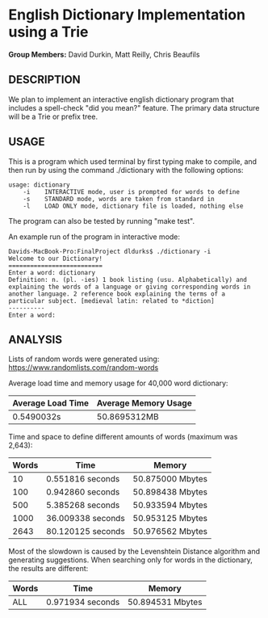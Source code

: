 English Dictionary Implementation using a Trie
==============================================

**Group Members:** David Durkin, Matt Reilly, Chris Beaufils


**DESCRIPTION**
--------------
We plan to implement an interactive english dictionary program that includes
a spell-check "did you mean?" feature. The primary data structure will be a
Trie or prefix tree.

**USAGE**
---------
This is a program which used terminal by first typing make to compile, and then run by using the command ./dictionary with the following options:

```
usage: dictionary
    -i    INTERACTIVE mode, user is prompted for words to define
    -s    STANDARD mode, words are taken from standard in
    -l    LOAD ONLY mode, dictionary file is loaded, nothing else
```

The program can also be tested by running "make test".

An example run of the program in interactive mode:

```
Davids-MacBook-Pro:FinalProject dldurks$ ./dictionary -i
Welcome to our Dictionary!
==========================
Enter a word: dictionary
Definition: n. (pl. -ies) 1 book listing (usu. Alphabetically) and explaining the words of a language or giving corresponding words in another language. 2 reference book explaining the terms of a particular subject. [medieval latin: related to *diction]
----------
Enter a word: 
```

**ANALYSIS**
------------
Lists of random words were generated using: https://www.randomlists.com/random-words

Average load time and memory usage for 40,000 word dictionary:

|Average Load Time|Average Memory Usage|
|-----------------|--------------------|
|0.5490032s|50.8695312MB|


Time and space to define different amounts of words (maximum was 2,643):

|Words|Time|Memory|
|-----|----|------|
|10|0.551816 seconds|	50.875000 Mbytes|
|100|0.942860 seconds|	50.898438 Mbytes|
|500|5.385268 seconds|	50.933594 Mbytes|
|1000|36.009338 seconds|	50.953125 Mbytes|
|2643|80.120125 seconds|	50.976562 Mbytes|

Most of the slowdown is caused by the Levenshtein Distance algorithm and generating suggestions. When searching only for words in the dictionary, the results are different:

|Words|Time|Memory|
|-----|----|------|
|ALL|0.971934 seconds|	50.894531 Mbytes|
